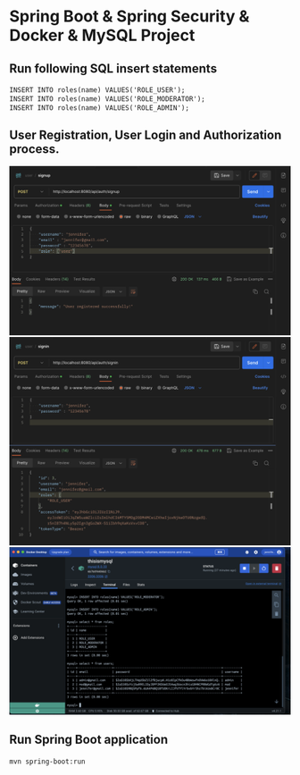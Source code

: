 # Spring Boot & Spring Security & Docker & MySQL Project

## Run following SQL insert statements
```
INSERT INTO roles(name) VALUES('ROLE_USER');
INSERT INTO roles(name) VALUES('ROLE_MODERATOR');
INSERT INTO roles(name) VALUES('ROLE_ADMIN');
```

## User Registration, User Login and Authorization process.

![Signup](image-1.png)
![Signin](image-2.png)
![MySQL](image-3.png)

## Run Spring Boot application
```
mvn spring-boot:run
```
